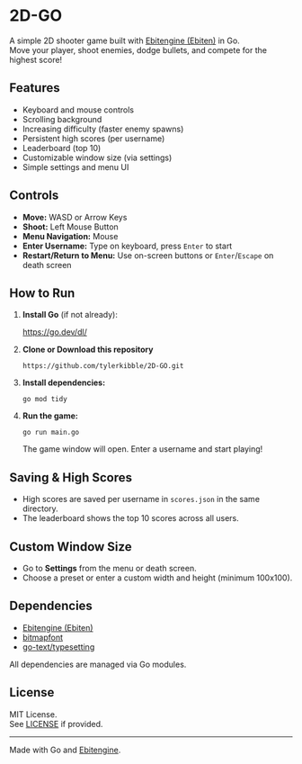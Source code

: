 # 2D-GO

A simple 2D shooter game built with [Ebitengine (Ebiten)](https://ebitengine.org/) in Go.  
Move your player, shoot enemies, dodge bullets, and compete for the highest score!

## Features

- Keyboard and mouse controls
- Scrolling background
- Increasing difficulty (faster enemy spawns)
- Persistent high scores (per username)
- Leaderboard (top 10)
- Customizable window size (via settings)
- Simple settings and menu UI

## Controls

- **Move:** WASD or Arrow Keys
- **Shoot:** Left Mouse Button
- **Menu Navigation:** Mouse
- **Enter Username:** Type on keyboard, press `Enter` to start
- **Restart/Return to Menu:** Use on-screen buttons or `Enter`/`Escape` on death screen

## How to Run

1. **Install Go** (if not already):  
    
   https://go.dev/dl/
    
2. **Clone or Download this repository**
    ```
    https://github.com/tylerkibble/2D-GO.git
    ```
3. **Install dependencies:**  
   ```
   go mod tidy
   ```

4. **Run the game:**  
   ```
   go run main.go
   ```

   The game window will open. Enter a username and start playing!

## Saving & High Scores

- High scores are saved per username in `scores.json` in the same directory.
- The leaderboard shows the top 10 scores across all users.

## Custom Window Size

- Go to **Settings** from the menu or death screen.
- Choose a preset or enter a custom width and height (minimum 100x100).

## Dependencies

- [Ebitengine (Ebiten)](https://github.com/hajimehoshi/ebiten)
- [bitmapfont](https://github.com/hajimehoshi/bitmapfont)
- [go-text/typesetting](https://github.com/go-text/typesetting)

All dependencies are managed via Go modules.

## License

MIT License.  
See [LICENSE](LICENSE) if provided.

---

Made with Go and [Ebitengine](https://ebitengine.org/).